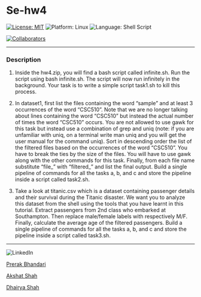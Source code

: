 # Se-hw4
<a href="https://github.com/fantastic-riddles/Se-hw4/blob/main/LICENSE"><img alt="License: MIT" src="https://img.shields.io/badge/License-MIT-purple"></a> <!-- License-MIT -->
<img alt="Platform: Linux" src="https://img.shields.io/badge/Linux-FCC624?style=for-the-badge&logo=linux&logoColor=black"> <!-- Platform-Linux -->
<img alt="Language: Shell Script" src="https://img.shields.io/badge/Language-Shell-yellow"> <!-- Language-Shell -->

[![Collaborators](https://img.shields.io/badge/Collaborators-3-orange.svg?style=flat)](https://github.com/fantastic-riddles/Se-hw4/graphs/contributors)

---

### Description

1. Inside the hw4.zip, you will find a bash script called infinite.sh. Run the script using bash infinite.sh. The script will now run infinitely in the background. Your task is to write a simple script task1.sh to kill this process.

2. In dataset1, first list the files containing the word “sample” and at least 3 occurrences of the word “CSC510”. Note that we are no longer talking about lines containing the word “CSC510” but instead the actual number of times the word “CSC510” occurs. You are not allowed to use gawk for this task but instead use a combination of grep and uniq (note: if you are unfamiliar with uniq, on a terminal write man uniq and you will get the user manual for the command uniq).
Sort in descending order the list of the filtered files based on the occurrences of the word “CSC510”. You have to break the ties by the size of the files. You will have to use gawk along with the other commands for this task.
Finally, from each file name substitute “file_” with “filtered_” and list the final output.
Build a single pipeline of commands for all the tasks a, b, and c and store the pipeline inside a script called task2.sh.

3. Take a look at titanic.csv which is a dataset containing passenger details and their survival during the Titanic disaster. We want you to analyze this dataset from the shell using the tools that you have learnt in this tutorial.
Extract passengers from 2nd class who embarked at Southampton.
Then replace male/female labels with respectively M/F.
Finally, calculate the average age of the filtered passengers.
Build a single pipeline of commands for all the tasks a, b, and c and store the pipeline inside a script called task3.sh.

---

![LinkedIn](https://img.shields.io/badge/LinkedIn-0077B5?style=for-the-badge&logo=linkedin&logoColor=white)

[Prerak Bhandari](https://www.linkedin.com/in/prerak-bhandari/)

[Akshat Shah](https://www.linkedin.com/in/akshat-shah-3542201ba/)

[Dhairya Shah](https://www.linkedin.com/in/dhairya-shah-094728224/)
